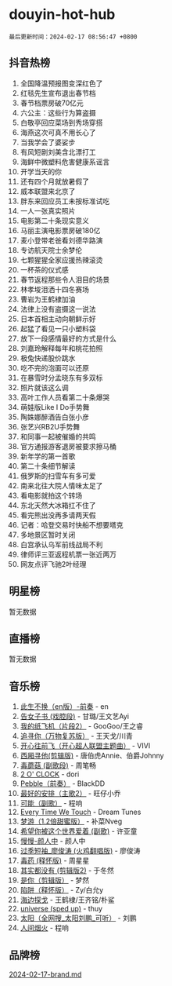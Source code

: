 # douyin-hot-hub

`最后更新时间：2024-02-17 08:56:47 +0800`

## 抖音热榜

1. 全国降温预报图变深红色了
1. 红毯先生宣布退出春节档
1. 春节档票房破70亿元
1. 六公主：这些行为算盗摄
1. 白敬亭回应菜场到秀场穿搭
1. 海燕这次可真不用长心了
1. 当我学会了婆娑步
1. 有风短剧刘美含北漂打工
1. 海鲜中微塑料危害健康系谣言
1. 开学当天的你
1. 还有四个月就放暑假了
1. 威本联盟来北京了
1. 胖东来回应员工未按标准试吃
1. 一人一张真实照片
1. 电影第二十条现实意义
1. 马丽主演电影票房破180亿
1. 麦小登带老爸看刘德华路演
1. 专访航天院士余梦伦
1. 七颗猩猩全家应援热辣滚烫
1. 一杯茶的仪式感
1. 春节返程那些令人泪目的场景
1. 林孝埈泪洒十四冬赛场
1. 曹岩为王鹤棣加油
1. 法律上没有盗摄这一说法
1. 日本首相主动向朝鲜示好
1. 起猛了看见一只小塑料袋
1. 放下一段感情最好的方式是什么
1. 刘嘉玲解释每年和桃花拍照
1. 极兔快递股价跳水
1. 吃不完的泡面可以还原
1. 在暴雪时分孟晓东有多双标
1. 照片就该这么调
1. 高叶工作人员看第二十条爆哭
1. 萌娃版Like I Do手势舞
1. 陶姝娜醉酒告白张小彦
1. 张艺兴RB2U手势舞
1. 和同事一起被催婚的共鸣
1. 官方通报游客退房被要求擦马桶
1. 新年学的第一首歌
1. 第二十条细节解读
1. 俄罗斯的扫雪车有多可爱
1. 南来北往大院人情味太足了
1. 看电影就拍这个转场
1. 东北天然大冰箱扛不住了
1. 看完熊出没再多请两天假
1. 记者：哈登交易时快船不想要塔克
1. 多地景区暂时关闭
1. 白宫承认乌军前线战局不利
1. 律师评三亚返程机票一张近两万
1. 网友点评飞驰2叶经理

## 明星榜

暂无数据

## 直播榜

暂无数据

## 音乐榜

1. [此生不换（en版）-前奏](https://sf6-cdn-tos.douyinstatic.com/obj/tos-cn-ve-2774/oMDvUGwhKrKYDEqXiMYEwxZqBWIJFA92CiLAO) - en
1. [告女子书 (戏腔段)](https://sf5-hl-cdn-tos.douyinstatic.com/obj/tos-cn-ve-2774/osCCzFxWgstBDi92ZfBB4ht7gQENBmQMAl0eI6) - 甘璐/王文艺Ayi
1. [我的纸飞机（片段2）](https://sf5-hl-cdn-tos.douyinstatic.com/obj/tos-cn-ve-2774/oM2ZrKcg2CD5AeRB2gkeXOFB1IxAGJdZPazYHf) - GooGoo/王之睿
1. [追寻你（万物复苏版）](https://sf5-hl-cdn-tos.douyinstatic.com/obj/tos-cn-ve-2774/oYeAZJsbjIDit9APmBg8u6uDUQnHmoCf3gbo74) - 王天戈/川青
1. [开心往前飞（开心超人联盟主题曲）](https://sf5-hl-cdn-tos.douyinstatic.com/obj/tos-cn-ve-2774/9d8fb7c82cf1421fb93a9fe925275e0a) - VIVI
1. [西厢寻他(剪辑版)](https://sf6-cdn-tos.douyinstatic.com/obj/tos-cn-ve-2774/oUsAVfAQKlRNxEv5qxvIB8o5qmIWUcXbzJKJhw) - 唐伯虎Annie、伯爵Johnny
1. [毒蘑菇 (副歌段)](https://sf5-hl-cdn-tos.douyinstatic.com/obj/tos-cn-ve-2774/ocDEUsfdLjxnlFXtfogBCiQCEqYB7QZgZ8VViM) - 周笔畅
1. [2 O' CLOCK](https://sf3-cdn-tos.douyinstatic.com/obj/tos-cn-ve-2774/oIUBICeqlYQHTigCBOnCMlwBZJkgiBjt1oDfbg) - dori
1. [Pebble（前奏）](https://sf3-cdn-tos.douyinstatic.com/obj/tos-cn-ve-2774/5e6913036e674b34b92df6abd1361f00) - BlackDD
1. [最好的安排（主歌2）](https://sf5-hl-cdn-tos.douyinstatic.com/obj/tos-cn-ve-2774/oMMZX1DuHpMwgoDztBmZswgQnbCeeANZxBHkFY) - 旺仔小乔
1. [可能（副歌）](https://sf3-cdn-tos.douyinstatic.com/obj/tos-cn-ve-2774/cde1731888894259b333569393c2fb51) - 程响
1. [Every Time We Touch](https://sf5-hl-cdn-tos.douyinstatic.com/obj/tos-cn-ve-2774/ogN6lUKQeBBfEVhIOMikG1CcJjugxk1tztZyhP) - Dream Tunes
1. [梦游（1.2倍甜蜜版）](https://sf6-cdn-tos.douyinstatic.com/obj/tos-cn-ve-2774/o4gyAUm8hwufoEABmwVIiQtHsFuGzAEEWtNMzo) - 补菜Nveg
1. [希望你被这个世界爱着 (副歌)](https://sf5-hl-cdn-tos.douyinstatic.com/obj/tos-cn-ve-2774/oUHCmWQfZlE3QQBKBeD8rCFLpJzPgCpImhsxMt) - 许亚童
1. [慢慢-颜人中](https://sf3-cdn-tos.douyinstatic.com/obj/tos-cn-ve-2774/ocjHNfBXdBxQNC8ZGAeoLMFTUgtBg8bkExunDC) - 颜人中
1. [过季短袖_廖俊涛 (火鸡翻唱版)](https://sf6-cdn-tos.douyinstatic.com/obj/tos-cn-ve-2774/ogQVJl0tRBKxQgZji7YClFEBrVDeHpPTWfCZbQ) - 廖俊涛
1. [毒药 (释怀版)](https://sf5-hl-cdn-tos.douyinstatic.com/obj/tos-cn-ve-2774/oYILMEAzspdZBIzy4frJNB8ZHPHWAhiwowd4Ad) - 周星星
1. [其实都没有 (剪辑版2)](https://sf6-cdn-tos.douyinstatic.com/obj/tos-cn-ve-2774/oEBNQenHZtBhxYjGgUDQk0BCHTigQafgFlbQ7k) - 于冬然
1. [是你（剪辑版）](https://sf5-hl-cdn-tos.douyinstatic.com/obj/tos-cn-ve-2774/46019dae783c4c969944217fe1cfafc4) - 梦然
1. [陷阱（释怀版）](https://sf3-cdn-tos.douyinstatic.com/obj/tos-cn-ve-2774/oE8C21LeZrzKLDFfQYgMzx4GAIHageG5IzayY7) - Zy/白允y
1. [海边探戈](https://sf5-hl-cdn-tos.douyinstatic.com/obj/tos-cn-ve-2774/os9gE0VQCGqt6VQkZDyBBYvfSDY0QFe3vVmubn) - 王鹤棣/王齐铭/朴鲨
1. [universe (sped up)](https://sf5-hl-cdn-tos.douyinstatic.com/obj/tos-cn-ve-2774/oIQnurQLDCsdYeegkM4CKuVb23MZBXtX6QB8bv) - thuy
1. [太阳（全网搜_太阳刘鹏_可听）](https://sf3-cdn-tos.douyinstatic.com/obj/tos-cn-ve-2774/ogWbyIQnlBFImVbeDocRdCIYtBHlbJXgfZMvgz) - 刘鹏
1. [人间烟火](https://sf5-hl-cdn-tos.douyinstatic.com/obj/tos-cn-ve-2774/947983139f35446684610238bba8e7a9) - 程响

## 品牌榜

[2024-02-17-brand.md](2024-02-17-brand.md)
